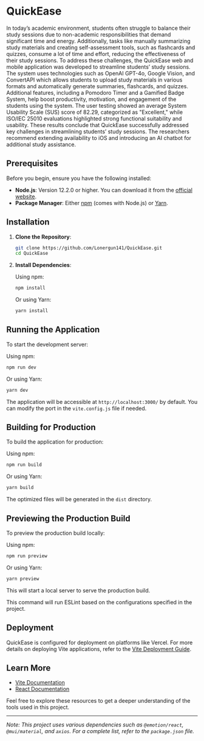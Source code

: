 # QuickEase

In today’s academic environment, students often struggle to balance their study sessions due to non-academic responsibilities that demand significant time and energy. Additionally, tasks like manually summarizing study materials and creating self-assessment tools, such as flashcards and quizzes, consume a lot of time and effort, reducing the effectiveness of their study sessions. To address these challenges, the QuickEase web and mobile application was developed to streamline students’ study sessions. The system uses technologies such as OpenAI GPT-4o, Google Vision, and ConvertAPI which allows students to upload study materials in various formats and automatically generate summaries, flashcards, and quizzes. Additional features, including a Pomodoro Timer and a Gamified Badge System, help boost productivity, motivation, and engagement of the students using the system. The user testing showed an average System Usability Scale (SUS) score of 82.29, categorized as "Excellent," while ISO/IEC 25010 evaluations highlighted strong functional suitability and usability. These results conclude that QuickEase successfully addressed key challenges in streamlining students’ study sessions. The researchers recommend extending availability to iOS and introducing an AI chatbot for additional study assistance.

## Prerequisites

Before you begin, ensure you have the following installed:

- **Node.js**: Version 12.2.0 or higher. You can download it from the [official website](https://nodejs.org/).
- **Package Manager**: Either [npm](https://www.npmjs.com/) (comes with Node.js) or [Yarn](https://yarnpkg.com/).

## Installation

1. **Clone the Repository**:

   ```bash
   git clone https://github.com/Lonergun141/QuickEase.git
   cd QuickEase
   ```

2. **Install Dependencies**:

   Using npm:

   ```bash
   npm install
   ```

   Or using Yarn:

   ```bash
   yarn install
   ```

## Running the Application

To start the development server:

Using npm:

```bash
npm run dev
```

Or using Yarn:

```bash
yarn dev
```

The application will be accessible at `http://localhost:3000/` by default. You can modify the port in the `vite.config.js` file if needed.

## Building for Production

To build the application for production:

Using npm:

```bash
npm run build
```

Or using Yarn:

```bash
yarn build
```

The optimized files will be generated in the `dist` directory.

## Previewing the Production Build

To preview the production build locally:

Using npm:

```bash
npm run preview
```

Or using Yarn:

```bash
yarn preview
```

This will start a local server to serve the production build.


This command will run ESLint based on the configurations specified in the project.

## Deployment

QuickEase is configured for deployment on platforms like Vercel. For more details on deploying Vite applications, refer to the [Vite Deployment Guide](https://vite.dev/guide/static-deploy.html).

## Learn More

- [Vite Documentation](https://vite.dev/guide/)
- [React Documentation](https://reactjs.org/docs/getting-started.html)

Feel free to explore these resources to get a deeper understanding of the tools used in this project.

---

*Note: This project uses various dependencies such as `@emotion/react`, `@mui/material`, and `axios`. For a complete list, refer to the `package.json` file.*
